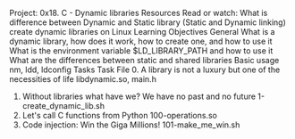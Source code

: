 Project: 0x18. C - Dynamic libraries
Resources
Read or watch:
What is difference between Dynamic and Static library (Static and Dynamic linking)
create dynamic libraries on Linux
Learning Objectives
General
What is a dynamic library, how does it work, how to create one, and how to use it
What is the environment variable $LD_LIBRARY_PATH and how to use it
What are the differences between static and shared libraries
Basic usage nm, ldd, ldconfig
Tasks
Task	File
0. A library is not a luxury but one of the necessities of life	libdynamic.so, main.h
1. Without libraries what have we? We have no past and no future	1-create_dynamic_lib.sh
2. Let's call C functions from Python	100-operations.so
3. Code injection: Win the Giga Millions!	101-make_me_win.sh
